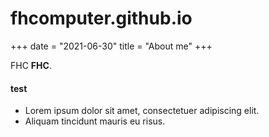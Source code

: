 # fhcomputer.github.io

+++
date = "2021-06-30"
title = "About me"
+++

FHC  **FHC**. 

#### test

* Lorem ipsum dolor sit amet, consectetuer adipiscing elit.
* Aliquam tincidunt mauris eu risus.
